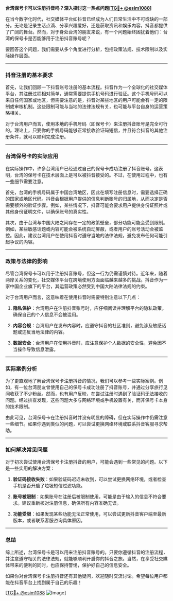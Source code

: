 **台湾保号卡可以注册抖音吗？深入探讨这一热点问题[[TG💪+ @esim1088](https://t.me/s/esim1088)]**

在当今数字化时代，社交媒体平台如抖音已经成为人们日常生活中不可或缺的一部分。无论是记录生活点滴、分享兴趣爱好，还是获取资讯和娱乐内容，抖音都提供了广阔的舞台。然而，对于身处台湾的朋友来说，有一个问题始终困扰着他们：台湾的保号卡是否能够用于注册抖音账号呢？

要回答这个问题，我们需要从多个角度进行分析，包括政策法规、技术限制以及实际操作层面。

---

### 抖音注册的基本要求

首先，让我们回顾一下抖音账号注册的基本流程。抖音作为一个全球化的社交媒体平台，其注册过程相对简单，通常需要提供手机号码进行验证。这个手机号码可以来自任何国家或地区，但需要注意的是，抖音对某些地区的用户可能会有一定的限制或审核机制。这些限制可能与当地的法律法规有关，也可能与平台自身的运营策略相关。

对于台湾用户而言，使用本地的手机号码（即保号卡）来注册抖音账号是完全可行的。理论上，只要你的手机号码能够正常接收验证码短信，并且符合抖音的其他注册条件，就可以顺利完成注册。

---

### 台湾保号卡的实际应用

在实际操作中，许多台湾用户已经通过自己的保号卡成功注册了抖音账号。这表明，台湾的保号卡在技术层面上是可以被抖音接受的。不过，在使用过程中，也有一些细节需要注意。

首先，台湾的手机号码属于中国台湾地区，因此在填写注册信息时，需要选择正确的国家或地区代码。抖音会根据用户提供的信息判断账号的归属地，从而决定是否需要额外的验证步骤。例如，某些情况下，抖音可能会要求用户提供身份证照片或其他身份证明文件，以确保账号的真实性。

其次，由于台湾与中国大陆之间存在一定的政策壁垒，部分功能可能会受到限制。例如，某些敏感话题或内容可能会被系统自动屏蔽，或者用户的账号活动会被监控。因此，建议台湾用户在使用抖音时遵守当地的法律法规，避免发布任何可能引起争议的内容。

---

### 政策与法律的影响

尽管台湾保号卡可以用于注册抖音账号，但这一行为仍需谨慎对待。近年来，随着两岸关系的变化，社交媒体平台在跨境使用方面面临越来越多的挑战。抖音作为一家中国企业旗下的平台，其运营政策必然受到中国大陆法律法规的约束。

对于台湾用户而言，这意味着在使用抖音时需要特别注意以下几点：

1. **隐私保护**：台湾用户在注册抖音账号时，应仔细阅读并理解平台的隐私政策。确保自己的个人信息不会被滥用。
   
2. **内容合规**：台湾用户在发布内容时，应遵守抖音的社区准则，避免涉及敏感话题或违反当地法律的内容。

3. **数据安全**：台湾用户在使用抖音时，应注意保护个人数据的安全性，避免因不当操作导致信息泄露。

---

### 实际案例分析

为了更直观地了解台湾保号卡注册抖音的情况，我们可以参考一些实际案例。例如，有一位台湾朋友曾使用自己的保号卡成功注册了抖音账号，并通过分享旅行见闻收获了不少粉丝。然而，也有用户反映，在尝试注册时遇到了验证码无法接收的问题。经过排查发现，这些问题大多与网络环境或手机设置有关，而非保号卡本身的技术限制。

由此可见，台湾保号卡在注册抖音时并没有明显的障碍，但在实际操作中仍需注意一些细节。如果你遇到类似的问题，可以尝试更换网络环境或联系抖音客服寻求帮助。

---

### 如何解决常见问题

对于初次尝试使用台湾保号卡注册抖音的用户，可能会遇到一些常见的问题。以下是一些实用的解决方案：

1. **验证码接收失败**：如果验证码迟迟未收到，可以尝试更换网络环境，或者检查手机是否开启了垃圾短信过滤功能。

2. **账号被限制**：如果账号在注册后被限制使用，可能是由于输入的信息不符合要求。建议重新核对注册信息，确保所有内容准确无误。

3. **功能受限**：如果发现某些功能无法正常使用，可以尝试更新抖音客户端至最新版本，或者联系客服咨询具体原因。

---

### 总结

综上所述，台湾保号卡是可以用来注册抖音账号的。只要你遵循抖音的注册流程，并注意遵守相关的法律法规，就能够顺利开启你的抖音之旅。当然，在享受社交媒体带来的便利的同时，也应保持警惕，保护好自己的信息安全。

如果你对台湾保号卡注册抖音还有其他疑问，欢迎随时交流讨论。希望每位用户都能在抖音平台上找到属于自己的乐趣！

[[TG💪+ @esim1088](https://t.me/s/esim1088) ![Image](https://i.postimg.cc/4NQfJmqS/Snipaste-2025-05-13-00-14-12.png)]